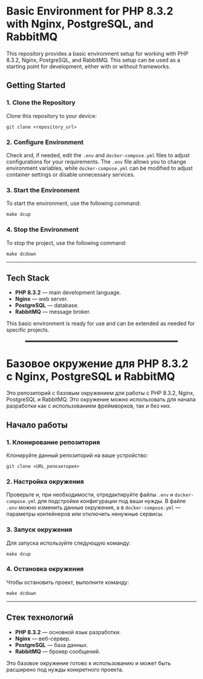 
<!DOCTYPE html>
<html lang="en">

<body>

<h1>Basic Environment for PHP 8.3.2 with Nginx, PostgreSQL, and RabbitMQ</h1>

<p>This repository provides a basic environment setup for working with PHP 8.3.2, Nginx, PostgreSQL, and RabbitMQ. This setup can be used as a starting point for development, either with or without frameworks.</p>

<h2>Getting Started</h2>

<h3>1. Clone the Repository</h3>

<p>Clone this repository to your device:</p>

<pre><code>git clone &lt;repository_url&gt;</code></pre>

<h3>2. Configure Environment</h3>

<p>Check and, if needed, edit the <code>.env</code> and <code>docker-compose.yml</code> files to adjust configurations for your requirements. The <code>.env</code> file allows you to change environment variables, while <code>docker-compose.yml</code> can be modified to adjust container settings or disable unnecessary services.</p>

<h3>3. Start the Environment</h3>

<p>To start the environment, use the following command:</p>

<pre><code>make dcup</code></pre>

<h3>4. Stop the Environment</h3>

<p>To stop the project, use the following command:</p>

<pre><code>make dcdown</code></pre>

<hr>

<h2>Tech Stack</h2>

<ul>
    <li><strong>PHP 8.3.2</strong> — main development language.</li>
    <li><strong>Nginx</strong> — web server.</li>
    <li><strong>PostgreSQL</strong> — database.</li>
    <li><strong>RabbitMQ</strong> — message broker.</li>
</ul>

<p>This basic environment is ready for use and can be extended as needed for specific projects.</p>


<hr style="border: none; border-top: 3px solid #333; width: 80%; margin: 20px auto;" />


<h1>Базовое окружение для PHP 8.3.2 с Nginx, PostgreSQL и RabbitMQ</h1>

<p>Это репозиторий с базовым окружением для работы с PHP 8.3.2, Nginx, PostgreSQL и RabbitMQ. Это окружение можно использовать для начала разработки как с использованием фреймворков, так и без них.</p>

<h2>Начало работы</h2>

<h3>1. Клонирование репозитория</h3>

<p>Клонируйте данный репозиторий на ваше устройство:</p>

<pre><code>git clone &lt;URL_репозитория&gt;</code></pre>

<h3>2. Настройка окружения</h3>

<p>Проверьте и, при необходимости, отредактируйте файлы <code>.env</code> и <code>docker-compose.yml</code> для подстройки конфигурации под ваши нужды. В файле <code>.env</code> можно изменить данные окружения, а в <code>docker-compose.yml</code> — параметры контейнеров или отключить ненужные сервисы.</p>

<h3>3. Запуск окружения</h3>

<p>Для запуска используйте следующую команду:</p>

<pre><code>make dcup</code></pre>

<h3>4. Остановка окружения</h3>

<p>Чтобы остановить проект, выполните команду:</p>

<pre><code>make dcdown</code></pre>

<hr>

<h2>Стек технологий</h2>

<ul>
    <li><strong>PHP 8.3.2</strong> — основной язык разработки.</li>
    <li><strong>Nginx</strong> — веб-сервер.</li>
    <li><strong>PostgreSQL</strong> — база данных.</li>
    <li><strong>RabbitMQ</strong> — брокер сообщений.</li>
</ul>

<p>Это базовое окружение готово к использованию и может быть расширено под нужды конкретного проекта.</p>

</body>
</html>